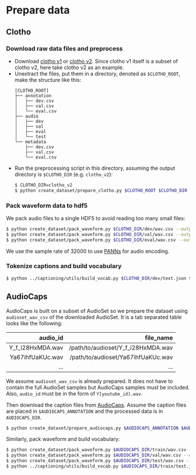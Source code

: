 # Prepare data

## Clotho

### Download raw data files and preprocess

- Download [clotho v1](https://zenodo.org/record/3490684#.YOmxohMzY6E) or [clotho v2](https://zenodo.org/record/4783391#.YOmxthMzY6E). Since clotho v1 itself is a subset of clotho v2, here take clotho v2 as an example.
- Unextract the files, put them in a directory, denoted as `$CLOTHO_ROOT`, make the structure like this:
  ```
  [CLOTHO_ROOT]
  ├── annotation
  │   ├── dev.csv
  │   ├── val.csv
  │   └── eval.csv
  ├── audio
  │   ├── dev
  │   ├── val
  │   ├── eval
  │   └── test
  └── metadata
      ├── dev.csv
      ├── val.csv
      └── eval.csv
  ```
- Run the preprocessing script in this directory, assuming the output directory is `$CLOTHO_DIR` (e.g. `clotho_v2`):
  ```bash
  $ CLOTHO_DIR=clotho_v2
  $ python create_dataset/prepare_clotho.py $CLOTHO_ROOT $CLOTHO_DIR
  ```

### Pack waveform data to hdf5
We pack audio files to a single HDF5 to avoid reading too many small files:
```bash
$ python create_dataset/pack_waveform.py $CLOTHO_DIR/dev/wav.csv --output $CLOTHO_DIR/dev/waveform_32k.h5 --sample_rate 32000
$ python create_dataset/pack_waveform.py $CLOTHO_DIR/val/wav.csv --output $CLOTHO_DIR/val/waveform_32k.h5 --sample_rate 32000
$ python create_dataset/pack_waveform.py $CLOTHO_DIR/eval/wav.csv --output $CLOTHO_DIR/eval/waveform_32k.h5 --sample_rate 32000
```
We use the sample rate of 32000 to use [PANNs](https://arxiv.org/pdf/1912.10211.pdf) for audio encoding.

### Tokenize captions and build vocabulary
```bash
$ python ../captioning/utils/build_vocab.py $CLOTHO_DIR/dev/text.json $CLOTHO_DIR/dev/vocab.pkl --zh False
```

## AudioCaps

AudioCaps is built on a subset of AudioSet so we prepare the dataset using `audioset_wav_csv` of the downloaded AudioSet. It is a tab separated table looks like the following:

|audio_id|file_name|
|----:|-----:|
|Y_f_i28HxMDA.wav|/path/to/audioset/Y_f_i28HxMDA.wav|
|Ya67ihfUaKUc.wav|/path/to/audioset/Ya67ihfUaKUc.wav|
|...  |...   |

We assume `audioset_wav_csv` is already prepared. It does not have to contain the full AudioSet samples but AudioCaps samples must be included. Also, `audio_id` must be in the form of `Y[youtube_id].wav`.

Then download the caption files from [AudioCaps](https://github.com/cdjkim/audiocaps). Assume the caption files are placed in `$AUDIOCAPS_ANNOTATION` and the processed data is in `AUDIOCAPS_DIR`.
```bash
$ python create_dataset/prepare_audiocaps.py $AUDIOCAPS_ANNOTATION $AUDIOSET_WAV_CSV --output_path $AUDIOCAPS_DIR --audio_link_path $AUDIOCAPS_DIR/audio_links
```
Similarly, pack waveform and build vocabulary:
```bash
$ python create_dataset/pack_waveform.py $AUDIOCAPS_DIR/train/wav.csv --output $AUDIOCAPS_DIR/train/waveform_32k.h5 --sample_rate 32000
$ python create_dataset/pack_waveform.py $AUDIOCAPS_DIR/val/wav.csv --output $AUDIOCAPS_DIR/val/waveform_32k.h5 --sample_rate 32000
$ python create_dataset/pack_waveform.py $AUDIOCAPS_DIR/test/wav.csv --output $AUDIOCAPS_DIR/test/waveform_32k.h5 --sample_rate 32000
$ python ../captioning/utils/build_vocab.py $AUDIOCAPS_DIR/train/text.json $AUDIOCAPS_DIR/train/vocab.pkl --zh False
```
